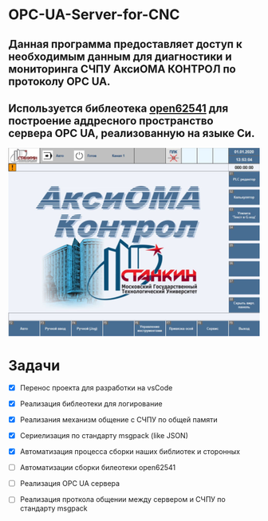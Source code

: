 # OPC-UA-Server-for-CNC
## Данная программа предоставляет доступ к необходимым данным для диагностики и мониторинга СЧПУ АксиОМА КОНТРОЛ по протоколу OPC UA.

## Используется библеотека [open62541](https://github.com/open62541/open62541) для построение аддресного пространство сервера OPC UA, реализованную на языке Си.

![СЧПУ АксиОМА КОНТРОЛ](Images/AkciOMA-Kontrol.JPG)

# Задачи
- [x] Перенос проекта для разработки на vsCode
- [x] Реализация библеотеки для логирование 
- [x] Реализания механизм общение с СЧПУ по общей памяти
- [x] Сериелизация по стандарту msgpack (like JSON)
- [x] Автоматизация процесса сборки наших библиотек и сторонных
- [ ] Автоматизации сборки билеотеки open62541 
- [ ] Реализация OPC UA сервера
- [ ] Реализация проткола общении между сервером и СЧПУ по стандарту msgpack
 
